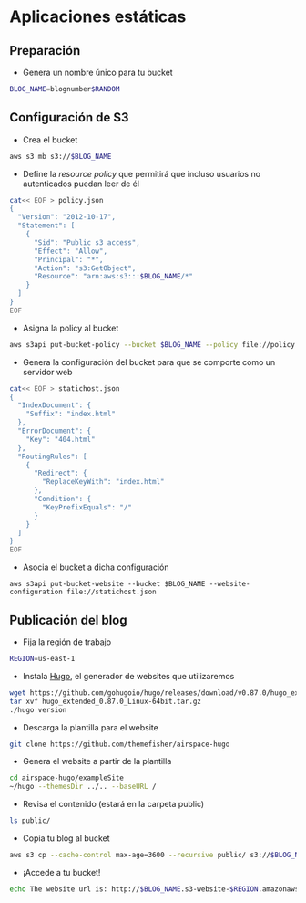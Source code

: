 # Aplicaciones estáticas


## Preparación

* Genera un nombre único para tu bucket

```bash
BLOG_NAME=blognumber$RANDOM
```

## Configuración de S3

* Crea el bucket

```bash
aws s3 mb s3://$BLOG_NAME
```

* Define la *resource policy* que permitirá que incluso usuarios no autenticados puedan leer de él

```bash
cat<< EOF > policy.json 
{
  "Version": "2012-10-17",
  "Statement": [
    {
      "Sid": "Public s3 access",
      "Effect": "Allow",
      "Principal": "*",
      "Action": "s3:GetObject",
      "Resource": "arn:aws:s3:::$BLOG_NAME/*"
    }
  ]
}
EOF
```

* Asigna la policy al bucket

```bash
aws s3api put-bucket-policy --bucket $BLOG_NAME --policy file://policy.json
```

* Genera la configuración del bucket para que se comporte como un servidor web

```bash
cat<< EOF > statichost.json
{
  "IndexDocument": {
    "Suffix": "index.html"
  },
  "ErrorDocument": {
    "Key": "404.html"
  },
  "RoutingRules": [
    {
      "Redirect": {
        "ReplaceKeyWith": "index.html"
      },
      "Condition": {
        "KeyPrefixEquals": "/"
      }
    }
  ]
}
EOF
```

* Asocia el bucket a dicha configuración

```
aws s3api put-bucket-website --bucket $BLOG_NAME --website-configuration file://statichost.json
```

## Publicación del blog

* Fija la región de trabajo

```bash
REGION=us-east-1
```

* Instala [Hugo](https://gohugo.io), el generador de websites que utilizaremos

```bash
wget https://github.com/gohugoio/hugo/releases/download/v0.87.0/hugo_extended_0.87.0_Linux-64bit.tar.gz
tar xvf hugo_extended_0.87.0_Linux-64bit.tar.gz
./hugo version
```

* Descarga la plantilla para el website

```bash
git clone https://github.com/themefisher/airspace-hugo
```

* Genera el website a partir de la plantilla

```bash
cd airspace-hugo/exampleSite
~/hugo --themesDir ../.. --baseURL /
```

* Revisa el contenido (estará en la carpeta public)

```bash
ls public/
```

* Copia tu blog al bucket

```bash
aws s3 cp --cache-control max-age=3600 --recursive public/ s3://$BLOG_NAME
```

* ¡Accede a tu bucket!

```bash
echo The website url is: http://$BLOG_NAME.s3-website-$REGION.amazonaws.com
```


